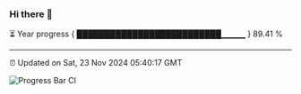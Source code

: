 ### Hi there 👋

⏳ Year progress { ██████████████████████████▁▁▁▁ } 89.41 %

---

⏰ Updated on Sat, 23 Nov 2024 05:40:17 GMT

![Progress Bar CI](https://github.com/IshwaranRudhara/GIT-ACTION/workflows/Progress%20Bar%20CI/badge.svg)
